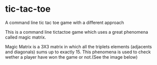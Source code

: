 # tic-tac-toe
A command line tic tac toe game with a different approach

This is a command line tictactoe game which uses a great phenomena called magic matrix.

Magic Matrix is a 3X3 matrix in which all the triplets elements (adjacents and diagonals) sums up to exactly 15.
This phenomena is used to check wether a player have won the game or not.(See the image below)
